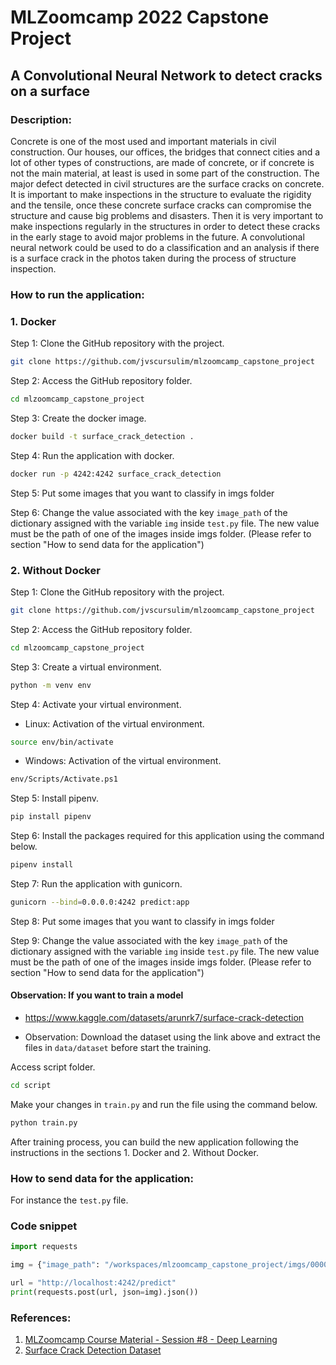 # MLZoomcamp 2022 Capstone Project

## A Convolutional Neural Network to detect cracks on a surface

### Description:

Concrete is one of the most used and important materials in civil construction. Our houses, our offices, the bridges that connect cities and a lot of other types of constructions, are made of concrete, or if concrete is not the main material, at least is used in some part of the construction. The major defect detected in civil structures are the surface cracks on concrete. It is important to make inspections in the structure to evaluate the rigidity and the tensile, once these concrete surface cracks can compromise the structure and cause big problems and disasters. Then it is very important to make inspections regularly in the structures in order to detect these cracks in the early stage to avoid major problems in the future. A convolutional neural network could be used to do a classification and an analysis if there is a surface crack in the photos taken during the process of structure inspection.

### How to run the application:
### 1. Docker

Step 1: Clone the GitHub repository with the project.
```bash
git clone https://github.com/jvscursulim/mlzoomcamp_capstone_project
```

Step 2: Access the GitHub repository folder.
```bash
cd mlzoomcamp_capstone_project
```

Step 3: Create the docker image.
```bash
docker build -t surface_crack_detection .
```

Step 4: Run the application with docker.
```bash
docker run -p 4242:4242 surface_crack_detection
```

Step 5: Put some images that you want to classify in imgs folder

Step 6: Change the value associated with the key `image_path` of the dictionary assigned with the variable `img` inside `test.py` file. The new value must be the path of one of the images inside imgs folder. (Please refer to section "How to send data for the application")

### 2. Without Docker

Step 1: Clone the GitHub repository with the project.
```bash
git clone https://github.com/jvscursulim/mlzoomcamp_capstone_project
```

Step 2: Access the GitHub repository folder.
```bash
cd mlzoomcamp_capstone_project
```

Step 3: Create a virtual environment.
```bash
python -m venv env
```

Step 4: Activate your virtual environment.
* Linux: Activation of the virtual environment.
```bash
source env/bin/activate
```

* Windows: Activation of the virtual environment.
```bash
env/Scripts/Activate.ps1
```

Step 5: Install pipenv.
```bash
pip install pipenv
```

Step 6: Install the packages required for this application using the command below.
```bash
pipenv install
```

Step 7: Run the application with gunicorn.
```bash
gunicorn --bind=0.0.0.0:4242 predict:app
```

Step 8: Put some images that you want to classify in imgs folder

Step 9: Change the value associated with the key `image_path` of the dictionary assigned with the variable `img` inside `test.py` file. The new value must be the path of one of the images inside imgs folder. (Please refer to section "How to send data for the application")

#### Observation: If you want to train a model

* https://www.kaggle.com/datasets/arunrk7/surface-crack-detection

* Observation: Download the dataset using the link above and extract the files in `data/dataset` before start the training.

Access script folder.
```bash
cd script
```
Make your changes in `train.py` and run the file using the command below.
```bash
python train.py
```
After training process, you can build the new application following the instructions in the sections 1. Docker and 2. Without Docker.

### How to send data for the application:

For instance the `test.py` file.
### Code snippet

```python
import requests

img = {"image_path": "/workspaces/mlzoomcamp_capstone_project/imgs/00001.jpg"}

url = "http://localhost:4242/predict"
print(requests.post(url, json=img).json())
```

### References:

1. [MLZoomcamp Course Material - Session #8 - Deep Learning](https://github.com/alexeygrigorev/mlbookcamp-code/tree/master/course-zoomcamp/08-deep-learning)
2. [Surface Crack Detection Dataset](https://www.kaggle.com/datasets/arunrk7/surface-crack-detection)
